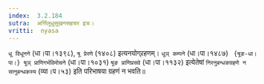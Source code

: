 ```yaml
---
index:  3.2.184
sutra:  अर्त्तिलूधूसूखनसहचर इत्रः।
vritti:  nyasa
---
```


`धू विधूनने` (धा।पा।१३९८), `षू प्रेरणे` (१४०८) इत्यनयोग्र्रहणम्। `धूञ् कम्पने` (धा।पा।१४८७) ` {षूङ-धा।पा।} षूञ् प्राणिगर्भविमोचने` (धा।पा।१०३१) `षूङ प्राणिप्रसवे` (धा।पा।११३२) इत्येतेषां `निरनुबन्धकग्रहणे न सानुबन्धकस्य` (व्या।प।५३) इति परिभाषया ग्रहणं न भवति॥
